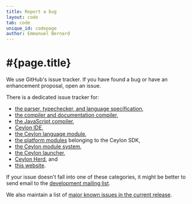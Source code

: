```yaml
---
title: Report a bug
layout: code
tab: code
unique_id: codepage
author: Emmanuel Bernard
---
```

# #{page.title}

We use GitHub's issue tracker. If you have found a bug or have 
an enhancement proposal, open an issue.

There is a dedicated issue tracker for:

- [the parser, typechecker, and language specification](https://github.com/ceylon/ceylon-spec/issues), 
- [the compiler and documentation compiler](https://github.com/ceylon/ceylon-compiler/issues),
- [the JavaScript compiler](https://github.com/ceylon/ceylon-js/issues),
- [Ceylon IDE](https://github.com/ceylon/ceylon-ide-eclipse/issues),
- [the Ceylon language module](https://github.com/ceylon/ceylon.language/issues),
- [the platform modules](https://github.com/ceylon/ceylon-sdk/issues) belonging to the Ceylon SDK,
- [the Ceylon module system](https://github.com/ceylon/ceylon-module-resolver/issues),
- [the Ceylon launcher](https://github.com/ceylon/ceylon-runtime/issues),
- [Ceylon Herd](https://github.com/ceylon/ceylon-herd/issues), and
- [this website](https://github.com/ceylon/ceylon-lang.org/issues).

If your issue doesn't fall into one of these categories, it 
might be better to send email to the 
[development mailing list](https://groups.google.com/forum/?fromgroups#!forum/ceylon-dev).

We also maintain a list of [major known issues in the current release](/documentation/current/faq/known-issues). 